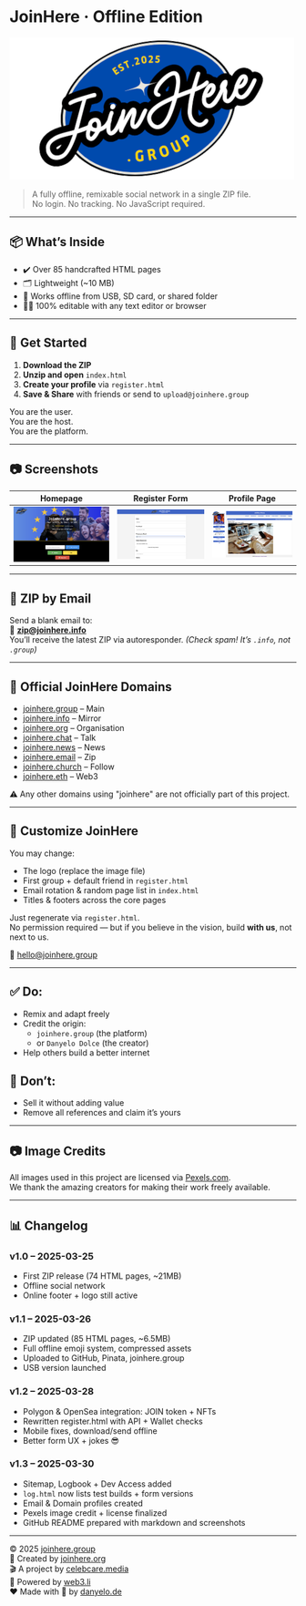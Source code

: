 # JoinHere · Offline Edition

![JoinHere Logo](logo.png)

> A fully offline, remixable social network in a single ZIP file.  
> No login. No tracking. No JavaScript required.

---

## 📦 What’s Inside

- ✔️ Over 85 handcrafted HTML pages  
- 🗂️ Lightweight (~10 MB)  
- 💾 Works offline from USB, SD card, or shared folder  
- 🧑‍💻 100% editable with any text editor or browser  

---

## 🚀 Get Started

1. **Download the ZIP**  
2. **Unzip and open** `index.html`  
3. **Create your profile** via `register.html`  
4. **Save & Share** with friends or send to `upload@joinhere.group`  

You are the user.  
You are the host.  
You are the platform.

---

## 📷 Screenshots

| Homepage | Register Form | Profile Page |
|----------|----------------|--------------|
| ![Index](index.png) | ![Register](register.png) | ![Profile](profile.png) |

---

## 📨 ZIP by Email

Send a blank email to:  
📧 **zip@joinhere.info**  
You’ll receive the latest ZIP via autoresponder. *(Check spam! It’s `.info`, not `.group`)*

---

## 🔗 Official JoinHere Domains

- [joinhere.group](https://joinhere.group) – Main  
- [joinhere.info](https://joinhere.info) – Mirror  
- [joinhere.org](https://joinhere.org) – Organisation  
- [joinhere.chat](https://joinhere.chat) – Talk  
- [joinhere.news](https://joinhere.news) – News  
- [joinhere.email](https://joinhere.email) – Zip  
- [joinhere.church](https://joinhere.church) – Follow  
- [joinhere.eth](https://joinhere.eth) – Web3  

⚠️ Any other domains using "joinhere" are not officially part of this project.

---

## 🔧 Customize JoinHere

You may change:

- The logo (replace the image file)  
- First group + default friend in `register.html`  
- Email rotation & random page list in `index.html`  
- Titles & footers across the core pages  

Just regenerate via `register.html`.  
No permission required — but if you believe in the vision, build **with us**, not next to us.

📧 hello@joinhere.group

---

## ✅ Do:
- Remix and adapt freely  
- Credit the origin:
  - `joinhere.group` (the platform)  
  - or `Danyelo Dolce` (the creator)  
- Help others build a better internet

## 🚫 Don’t:
- Sell it without adding value  
- Remove all references and claim it’s yours

---

## 📷 Image Credits

All images used in this project are licensed via [Pexels.com](https://www.pexels.com).  
We thank the amazing creators for making their work freely available.

---

## 📊 Changelog

### v1.0 – 2025-03-25
- First ZIP release (74 HTML pages, ~21MB)  
- Offline social network  
- Online footer + logo still active  

### v1.1 – 2025-03-26
- ZIP updated (85 HTML pages, ~6.5MB)  
- Full offline emoji system, compressed assets  
- Uploaded to GitHub, Pinata, joinhere.group  
- USB version launched  

### v1.2 – 2025-03-28
- Polygon & OpenSea integration: JOIN token + NFTs  
- Rewritten register.html with API + Wallet checks  
- Mobile fixes, download/send offline  
- Better form UX + jokes 😎  

### v1.3 – 2025-03-30
- Sitemap, Logbook + Dev Access added  
- `log.html` now lists test builds + form versions  
- Email & Domain profiles created  
- Pexels image credit + license finalized  
- GitHub README prepared with markdown and screenshots  

---

© 2025 [joinhere.group](https://joinhere.group)  
🏢 Created by [joinhere.org](https://joinhere.org)  
🎬 A project by [celebcare.media](https://celebcare.media)  
🔌 Powered by [web3.li](https://web3.li)  
❤️ Made with 🍕 by [danyelo.de](https://danyelo.de)
